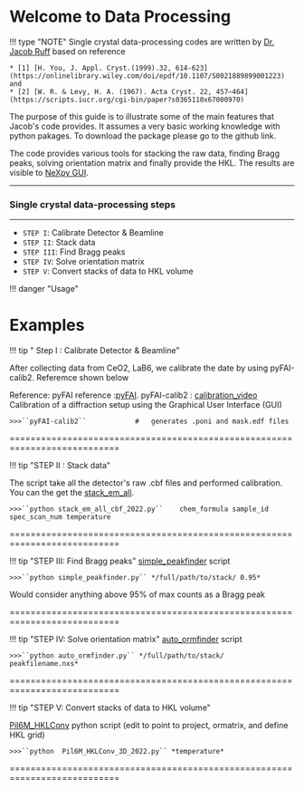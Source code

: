 # Welcome to Data Processing 

!!! type "NOTE"
    Single crystal data-processing codes are written by  [Dr. Jacob Ruff](https://www.chess.cornell.edu/about/staff-directory/jacob-ruff) based on reference

    * [1] [H. You, J. Appl. Cryst.(1999).32, 614-623](https://onlinelibrary.wiley.com/doi/epdf/10.1107/S0021889899001223) and 
    * [2] [W. R. & Levy, H. A. (1967). Acta Cryst. 22, 457–464](https://scripts.iucr.org/cgi-bin/paper?s0365110x67000970)

The purpose of this guide is to illustrate some of the main features that Jacob's code provides. It assumes a very basic working knowledge with python pakages. To download the package please go to the github link. 

The code provides various tools for stacking the raw data, finding Bragg peaks, solving orientation matrix and finally provide the HKL. The results are visible to [NeXpy GUI](https://nexpy.github.io/nexpy/). 


---
### Single crystal data-processing steps
---

* `STEP I`:  Calibrate Detector & Beamline
* `STEP II`:  Stack data
* `STEP III`:  Find Bragg peaks
* `STEP IV`:  Solve orientation matrix
* `STEP V`:  Convert stacks of data to HKL volume 


!!! danger "Usage"

# Examples


!!! tip " Step I :  Calibrate Detector & Beamline" 



After collecting data from CeO2, LaB6, we calibrate the date by using pyFAI-calib2. Referemce shown below

Reference: 
pyFAI reference :[pyFAI](https://pyfai.readthedocs.io/en/master/).
pyFAI-calib2 : [calibration_video](https://pyfai.readthedocs.io/en/master/usage/cookbook/calib-gui/index.html#cookbook-calibration-gui) Calibration of a diffraction setup using the Graphical User Interface (GUI) 

    >>>``pyFAI-calib2``            #   generates .poni and mask.edf files

 

===========================================================================

!!! tip "STEP II :  Stack data"

The script take all the detector's raw .cbf files and performed calibration. You can the get the [stack_em_all](https://github.com/suchismitasarker/CLASSE-id4b/blob/main/codebase_for_use/stack_em_all_cbf_2022.py). 
 
    
    >>>``python stack_em_all_cbf_2022.py``    chem_formula sample_id spec_scan_num temperature



===========================================================================

!!! tip "STEP III:  Find Bragg peaks"
[simple_peakfinder](https://github.com/suchismitasarker/CLASSE-id4b/blob/main/simple_peakfinder.py) script

    >>>``python simple_peakfinder.py`` */full/path/to/stack/ 0.95*

Would consider anything above 95% of max counts as a Bragg peak

===========================================================================

!!! tip "STEP IV:  Solve orientation matrix"
[auto_ormfinder](https://github.com/suchismitasarker/CLASSE-id4b/blob/main/auto_ormfinder.py) script 

    >>>``python auto_ormfinder.py`` */full/path/to/stack/ peakfilename.nxs*

===========================================================================

!!! tip "STEP V:  Convert stacks of data to HKL volume"

[Pil6M_HKLConv](https://github.com/suchismitasarker/CLASSE-id4b/blob/main/Pil6M_HKLConv_3D_2022.py) python script (edit to point to project, ormatrix, and define HKL grid)

    >>>``python  Pil6M_HKLConv_3D_2022.py`` *temperature* 


===========================================================================